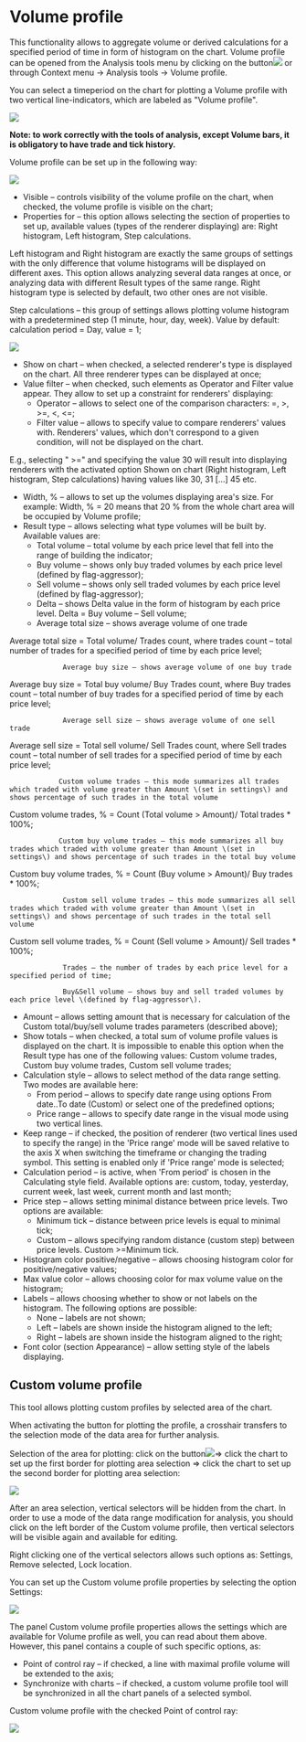 # Volume profile

This functionality allows to aggregate volume or derived calculations for a specified period of time in form of histogram on the chart. Volume profile can be opened from the Analysis tools menu by clicking on the button![](../../../../.gitbook/assets/57-1.png) or through Context menu -&gt; Analysis tools -&gt; Volume profile.

You can select a timeperiod on the chart for plotting a Volume profile with two vertical line-indicators, which are labeled as "Volume profile".

![](../../../../.gitbook/assets/58.png)

**Note: to work correctly with the tools of analysis, except Volume bars, it is obligatory to have trade and tick history.**

Volume profile can be set up in the following way:

![](../../../../.gitbook/assets/59-1.png)

* Visible – controls visibility of the volume profile on the chart, when checked, the volume profile is visible on the chart;
* Properties for – this option allows selecting the section of properties to set up, available values \(types of the renderer displaying\) are: Right histogram, Left histogram, Step calculations.

Left histogram and Right histogram are exactly the same groups of settings with the only difference that volume histograms will be displayed on different axes. This option allows analyzing several data ranges at once, or analyzing data with different Result types of the same range. Right histogram type is selected by default, two other ones are not visible.

Step calculations – this group of settings allows plotting volume histogram with a predetermined step \(1 minute, hour, day, week\). Value by default: calculation period = Day, value = 1;

![](../../../../.gitbook/assets/60-1.png)

* Show on chart – when checked, a selected renderer's type is displayed on the chart. All three renderer types can be displayed at once;
* Value filter – when checked, such elements as Operator and Filter value appear. They allow to set up a constraint for renderers' displaying:
  * Operator – allows to select one of the comparison characters: =, &gt;, &gt;=, &lt;, &lt;=;
  * Filter value – allows to specify value to compare renderers' values with. Renderers' values, which don't correspond to a given condition, will not be displayed on the chart.

E.g., selecting " &gt;=" and specifying the value 30 will result into displaying renderers with the activated option Shown on chart \(Right histogram, Left histogram, Step calculations\) having values like 30, 31 \[...\] 45 etc.

* Width, % – allows to set up the volumes displaying area's size. For example: Width, % = 20 means that 20 % from the whole chart area will be occupied by Volume profile;  
* Result type – allows selecting what type volumes will be built by. Available values are:
  * Total volume – total volume by each price level that fell into the range of building the indicator;
  * Buy volume – shows only buy traded volumes by each price level \(defined by flag-aggressor\);
  * Sell volume – shows only sell traded volumes by each price level \(defined by flag-aggressor\);
  * Delta – shows Delta value in the form of histogram by each price level. Delta = Buy volume – Sell volume;
  * Average total size – shows average volume of one trade

Average total size = Total volume/ Trades count, where trades count – total number of trades for a specified period of time by each price level;

```text
             Average buy size – shows average volume of one buy trade
```

Average buy size = Total buy volume/ Buy Trades count, where Buy trades count – total number of buy trades for a specified period of time by each price level;

```text
             Average sell size – shows average volume of one sell trade
```

Average sell size = Total sell volume/ Sell Trades count, where Sell trades count – total number of sell trades for a specified period of time by each price level;

```text
            Custom volume trades – this mode summarizes all trades which traded with volume greater than Amount \(set in settings\) and shows percentage of such trades in the total volume
```

Custom volume trades, % = Count \(Total volume &gt; Amount\)/ Total trades \* 100%;

```text
            Custom buy volume trades – this mode summarizes all buy trades which traded with volume greater than Amount \(set in settings\) and shows percentage of such trades in the total buy volume
```

Custom buy volume trades, % = Count \(Buy volume &gt; Amount\)/ Buy trades \* 100%;

```text
             Custom sell volume trades – this mode summarizes all sell trades which traded with volume greater than Amount \(set in settings\) and shows percentage of such trades in the total sell volume
```

Custom sell volume trades, % = Count \(Sell volume &gt; Amount\)/ Sell trades \* 100%;

```text
             Trades – the number of trades by each price level for a specified period of time;

             Buy&Sell volume – shows buy and sell traded volumes by each price level \(defined by flag-aggressor\).
```

* Amount – allows setting amount that is necessary for calculation of the Custom total/buy/sell volume trades parameters \(described above\);
* Show totals – when checked, a total sum of volume profile values is displayed on the chart. It is impossible to enable this option when the Result type has one of the following values: Custom volume trades, Custom buy volume trades, Custom sell volume trades;
* Calculation style – allows to select method of the data range setting. Two modes are available here:
  * From period – allows to specify date range using options From date..To date \(Custom\) or select one of the predefined options;
  * Price range – allows to specify date range in the visual mode using two vertical lines.
* Keep range – if checked, the position of renderer \(two vertical lines used to specify the range\) in the 'Price range' mode will be saved relative to the axis X when switching the timeframe or changing the trading symbol. This setting is enabled only if 'Price range' mode is selected;
* Calculation period – is active, when 'From period' is chosen in the Calculating style field. Available options are: custom, today, yesterday, current week, last week, current month and last month;
* Price step – allows setting minimal distance between price levels. Two options are available:
  * Minimum tick – distance between price levels is equal to minimal tick;
  * Custom – allows specifying random distance \(custom step\) between price levels. Custom &gt;=Minimum tick.
* Histogram color positive/negative – allows choosing histogram color for positive/negative values;
* Max value color – allows choosing color for max volume value on the histogram;
* Labels – allows choosing whether to show or not labels on the histogram. The following options are possible:
  * None – labels are not shown;
  * Left – labels are shown inside the histogram aligned to the left;
  * Right – labels are shown inside the histogram aligned to the right;
* Font color \(section Appearance\) – allow setting style of the labels displaying.

## Custom volume profile

This tool allows plotting custom profiles by selected area of the chart.

When activating the button for plotting the profile, a crosshair transfers to the selection mode of the data area for further analysis.

Selection of the area for plotting: click on the button![](../../../../.gitbook/assets/volume-profile.jpg)=&gt; click the chart to set up the first border for plotting area selection =&gt; click the chart to set up the second border for plotting area selection:

![](../../../../.gitbook/assets/62-1.png)

After an area selection, vertical selectors will be hidden from the chart. In order to use a mode of the data range modification for analysis, you should click on the left border of the Custom volume profile, then vertical selectors will be visible again and available for editing.

Right clicking one of the vertical selectors allows such options as: Settings, Remove selected, Lock location.

You can set up the Custom volume profile properties by selecting the option Settings:

![](../../../../.gitbook/assets/63.png)

The panel Custom volume profile properties allows the settings which are available for Volume profile as well, you can read about them above. However, this panel contains a couple of such specific options, as:

* Point of control ray – if checked, a line with maximal profile volume will be extended to the axis;
* Synchronize with charts – if checked, a custom volume profile tool will be synchronized in all the chart panels of a selected symbol.

Custom volume profile with the checked Point of control ray:

![](../../../../.gitbook/assets/64-1.png)


